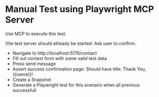 # Manual Test using Playwright MCP Server

Use MCP to execute this test.

Vite test server should allready be started. Ask user to confirm.

- Navigate to http://localhost:5176/contact
- Fill out context form with some valid test data
- Press send message
- Assert success confirmation page: Should have title: Thank You, {{name}}!
- Create a Snapshot
- Generate a Playwright test for this scenario when all previous successfull

